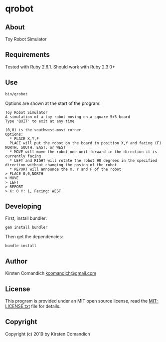 
qrobot
=======

About
-----

Toy Robot Simulator


Requirements
------------

Tested with Ruby 2.6.1. Should work with Ruby 2.3.0+


Use
---

```
bin/qrobot
```

Options are shown at the start of the program:

```
Toy Robot Simulator
A simulation of a toy robot moving on a square 5x5 board
Type 'QUIT' to exit at any time

(0,0) is the southwest-most corner
Options:
  * PLACE X,Y,F
  PLACE will put the robot on the board in position X,Y and facing (F) NORTH, SOUTH, EAST, or WEST
  * MOVE will move the robot one unit forward in the direction it is currently facing
  * LEFT and RIGHT will rotate the robot 90 degrees in the specified direction without changing the posion of the robot
  * REPORT will announce the X, Y and F of the robot
> PLACE 0,0,NORTH
> MOVE
> LEFT
> REPORT
> X: 0 Y: 1, Facing: WEST

```


Developing
----------

First, install bundler:

```
gem install bundler
```

Then get the dependencies:

```
bundle install
```


Author
------

Kirsten Comandich <kcomandich@gmail.com>


License
-------

This program is provided under an MIT open source license, read the [MIT-LICENSE.txt](MIT-LICENSE.txt) file for details.


Copyright
---------

Copyright (c) 2019 by Kirsten Comandich

